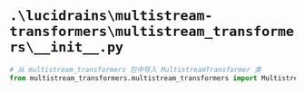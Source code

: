 # `.\lucidrains\multistream-transformers\multistream_transformers\__init__.py`

```py
# 从 multistream_transformers 包中导入 MultistreamTransformer 类
from multistream_transformers.multistream_transformers import MultistreamTransformer
```